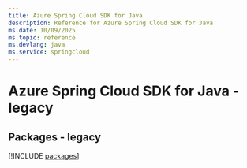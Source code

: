```yaml
---
title: Azure Spring Cloud SDK for Java
description: Reference for Azure Spring Cloud SDK for Java
ms.date: 10/09/2025
ms.topic: reference
ms.devlang: java
ms.service: springcloud
---
```

# Azure Spring Cloud SDK for Java - legacy
## Packages - legacy
[!INCLUDE [packages](spring-cloud-index.md)]